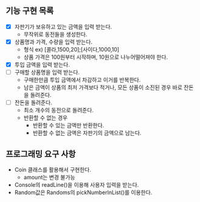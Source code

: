 ## 기능 구현 목록
- [x] 자판기가 보유하고 있는 금액을 입력 받는다.
  - 무작위로 동전들을 생성한다.
- [x] 상품명과 가격, 수량을 입력 받는다.
  - 형식 ex) [콜라,1500,20];[사이다,1000,10]
  - 상품 가격은 100원부터 시작하며, 10원으로 나누어떨어져야 한다.
- [x] 투입 금액을 입력 받는다.
- [ ] 구매할 상품명을 입력 받는다.
  - 구매한만큼 투입 금액에서 차감하고 이거를 반복한다.
  - 남은 금액이 상품의 최저 가격보다 적거나, 모든 상품이 소진된 경우 바로 잔돈을 돌려준다.
- [ ] 잔돈을 돌려준다.
  - 최소 개수의 동전으로 돌려준다.
  - 반환할 수 없는 경우
    - 반환할 수 있는 금액만 반환한다.
    - 반환할 수 없는 금액은 자판기의 금액으로 남는다.
## 프로그래밍 요구 사항
- Coin 클래스를 활용해서 구현한다.
  - amount는 변경 불가능
- Console의 readLine()을 이용해 사용자 입력을 받는다.
- Random값은 Randoms의 pickNumberInList()를 이용한다.
